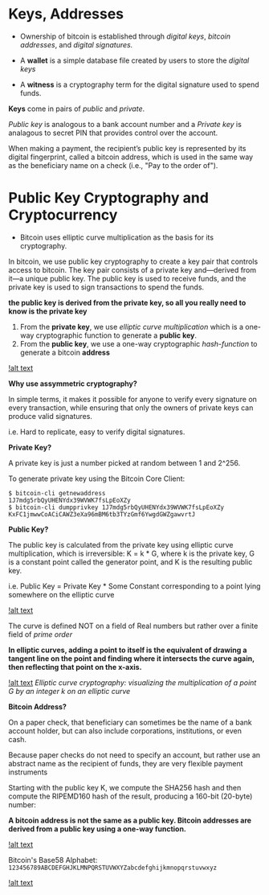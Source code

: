 # Keys, Addresses

* Ownership of bitcoin is established through *digital keys*, *bitcoin addresses*, and *digital signatures.*

* A **wallet** is a simple database file created by users to store the *digital keys*

* A **witness** is a cryptography term for the digital signature used to spend funds.

**Keys** come in pairs of *public* and *private*. 

*Public key* is analogous to a bank account number and a *Private key* is analagous to secret PIN that provides control over the account.

When making a payment, the recipient’s public key is represented by its digital fingerprint, called a bitcoin address, which is used in the same way as the beneficiary name on a check (i.e., "Pay to the order of").

# Public Key Cryptography and Cryptocurrency

* Bitcoin uses elliptic curve multiplication as the basis for its cryptography.

In bitcoin, we use public key cryptography to create a key pair that controls access to bitcoin. The key pair consists of a private key and—​derived from it—​a unique public key. The public key is used to receive funds, and the private key is used to sign transactions to spend the funds.

**the public key is derived from the private key, so all you really need to know is the private key**

1. From the **private key**, we use *elliptic curve multiplication* which is a one-way cryptographic function to generate a **public key**.
2. From the **public key**, we use a one-way cryptographic *hash-function* to generate a bitcoin **address**

[!alt text](https://github.com/bitcoinbook/bitcoinbook/raw/develop/images/mbc2_0401.png "private key -> public key -> bitcoin address")

**Why use assymmetric cryptography?** 

In simple terms, it makes it possible for anyone to verify every signature on every transaction, while ensuring that only the owners of private keys can produce valid signatures.

i.e. Hard to replicate, easy to verify digital signatures.

**Private Key?**

A private key is just a number picked at random between 1 and 2^256.

To generate private key using the Bitcoin Core Client:

```
$ bitcoin-cli getnewaddress
1J7mdg5rbQyUHENYdx39WVWK7fsLpEoXZy
$ bitcoin-cli dumpprivkey 1J7mdg5rbQyUHENYdx39WVWK7fsLpEoXZy
KxFC1jmwwCoACiCAWZ3eXa96mBM6tb3TYzGmf6YwgdGWZgawvrtJ
```


**Public Key?**

The public key is calculated from the private key using elliptic curve multiplication, which is irreversible: K = k * G, where k is the private key, G is a constant point called the generator point, and K is the resulting public key. 

i.e. Public Key = Private Key * Some Constant corresponding to a point lying somewhere on the elliptic curve


[!alt text](https://github.com/bitcoinbook/bitcoinbook/raw/develop/images/mbc2_0402.png "elliptic curve")

The curve is defined NOT on a field of Real numbers but rather over a finite field of *prime order*



**In elliptic curves, adding a point to itself is the equivalent of drawing a tangent line on the point and finding where it intersects the curve again, then reflecting that point on the x-axis.**



[!alt text](https://github.com/bitcoinbook/bitcoinbook/raw/develop/images/mbc2_0404.png " Elliptic curve cryptography: visualizing the multiplication of a point G by an integer k on an elliptic curve")
*Elliptic curve cryptography: visualizing the multiplication of a point G by an integer k on an elliptic curve*



**Bitcoin Address?**

On a paper check, that beneficiary can sometimes be the name of a bank account holder, but can also include corporations, institutions, or even cash. 

Because paper checks do not need to specify an account, but rather use an abstract name as the recipient of funds, they are very flexible payment instruments

Starting with the public key K, we compute the SHA256 hash and then compute the RIPEMD160 hash of the result, producing a 160-bit (20-byte) number:

**A bitcoin address is not the same as a public key. Bitcoin addresses are derived from a public key using a one-way function.**


[!alt text](https://github.com/bitcoinbook/bitcoinbook/raw/develop/images/mbc2_0405.png "Public Key to Bitcoin Address")

Bitcoin's Base58 Alphabet: `123456789ABCDEFGHJKLMNPQRSTUVWXYZabcdefghijkmnopqrstuvwxyz`

[!alt text](https://github.com/bitcoinbook/bitcoinbook/raw/develop/images/mbc2_0406.png "Base58Check Encoding")























